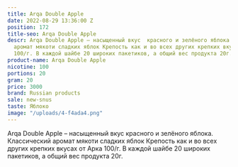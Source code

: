 ```yaml
---
title: Arqa Double Apple
date: 2022-08-29 13:36:00 Z
position: 172
title-seo: Arqa Double Apple
descr: Arqa Double Apple – насыщенный вкус  красного и зелёного яблока. Классический
  аромат мякоти сладких яблок Крепость как и во всех других крепких вкусах от Арка
  100/г. В каждой шайбе 20 широких пакетиков, а общий вес продукта 20г.
product-name: Arqa Double Apple
nicotine: 100
portions: 20
gram: 20
price: 3000
brand: Russian products
sale: new-snus
taste: Яблоко
image: "/uploads/4-f4ada4.png"
---
```


Arqa Double Apple – насыщенный вкус  красного и зелёного яблока. Классический аромат мякоти сладких яблок Крепость как и во всех других крепких вкусах от Арка 100/г. В каждой шайбе 20 широких пакетиков, а общий вес продукта 20г.